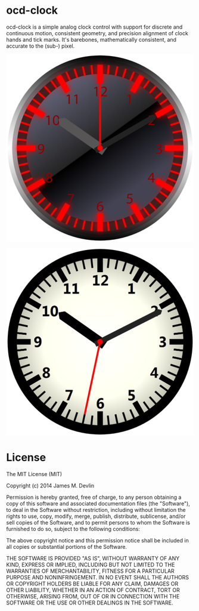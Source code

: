 # ocd-clock #

ocd-clock is a simple analog clock control with support for discrete and continuous motion, consistent geometry, and precision alignment of clock hands and tick marks. It's barebones, mathematically consistent, and accurate to the (sub-) pixel.

![OCD Clock v1.0](ocd-clock-assets/ocd_clock_dark.png?raw=true "OCD Clock v1.0 - Special Ops Theme")

![OCD Clock v1.0](ocd-clock-assets/ocd_clock.png?raw=true "OCD Clock v1.0 - Office Theme")

# License #

The MIT License (MIT)

Copyright (c) 2014 James M. Devlin

Permission is hereby granted, free of charge, to any person obtaining a copy
of this software and associated documentation files (the "Software"), to deal
in the Software without restriction, including without limitation the rights
to use, copy, modify, merge, publish, distribute, sublicense, and/or sell
copies of the Software, and to permit persons to whom the Software is
furnished to do so, subject to the following conditions:

The above copyright notice and this permission notice shall be included in all
copies or substantial portions of the Software.

THE SOFTWARE IS PROVIDED "AS IS", WITHOUT WARRANTY OF ANY KIND, EXPRESS OR
IMPLIED, INCLUDING BUT NOT LIMITED TO THE WARRANTIES OF MERCHANTABILITY,
FITNESS FOR A PARTICULAR PURPOSE AND NONINFRINGEMENT. IN NO EVENT SHALL THE
AUTHORS OR COPYRIGHT HOLDERS BE LIABLE FOR ANY CLAIM, DAMAGES OR OTHER
LIABILITY, WHETHER IN AN ACTION OF CONTRACT, TORT OR OTHERWISE, ARISING FROM,
OUT OF OR IN CONNECTION WITH THE SOFTWARE OR THE USE OR OTHER DEALINGS IN THE
SOFTWARE.


